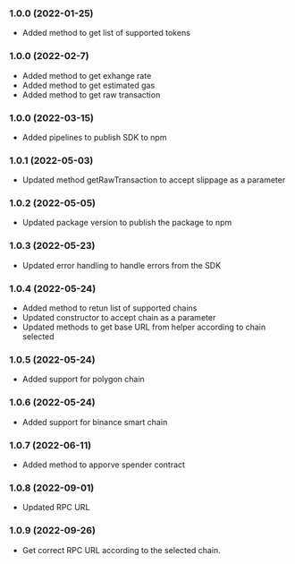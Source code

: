 ### 1.0.0 (2022-01-25)

- Added method to get list of supported tokens

### 1.0.0 (2022-02-7)

- Added method to get exhange rate
- Added method to get estimated gas
- Added method to get raw transaction

### 1.0.0 (2022-03-15)

- Added pipelines to publish SDK to npm 

### 1.0.1 (2022-05-03)

- Updated method getRawTransaction to accept slippage as a parameter

### 1.0.2 (2022-05-05)

- Updated package version to publish the package to npm

### 1.0.3 (2022-05-23)

- Updated error handling to handle errors from the SDK

### 1.0.4 (2022-05-24)

- Added method to retun list of supported chains
- Updated constructor to accept chain as a parameter
- Updated methods to get base URL from helper according to chain selected 

### 1.0.5 (2022-05-24)

- Added support for polygon chain

### 1.0.6 (2022-05-24)

- Added support for binance smart chain


### 1.0.7 (2022-06-11)

- Added method to apporve spender contract

### 1.0.8 (2022-09-01)

- Updated RPC URL

### 1.0.9 (2022-09-26)

- Get correct RPC URL according to the selected chain.
